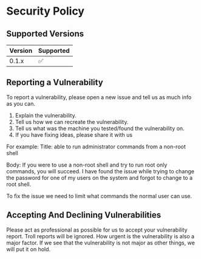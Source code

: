 # Security Policy

## Supported Versions

| Version | Supported          |
| ------- | ------------------ |
| 0.1.x   | :white_check_mark: |

## Reporting a Vulnerability

To report a vulnerability, please open a new issue and tell us as much info as you can.

1. Explain the vulnerability.
2. Tell us how we can recreate the vulnerability.
3. Tell us what was the machine you tested/found the vulnerability on.
4. If you have fixing ideas, please share it with us

For example:
Title: able to run administrator commands from a non-root shell

Body:
If you were to use a non-root shell and try to run root only commands, you will succeed.
I have found the issue while trying to change the password for one of my users on the system and forgot to change to a root shell.

To fix the issue we need to limit what commands the normal user can use.


## Accepting And Declining Vulnerabilities
Please act as professional as possible for us to accept your vulnerability report. Troll reports will be ignored.
How urgent is the vulnerability is also a major factor. If we see that the vulnerability is not major as other things, we will put it on hold.
